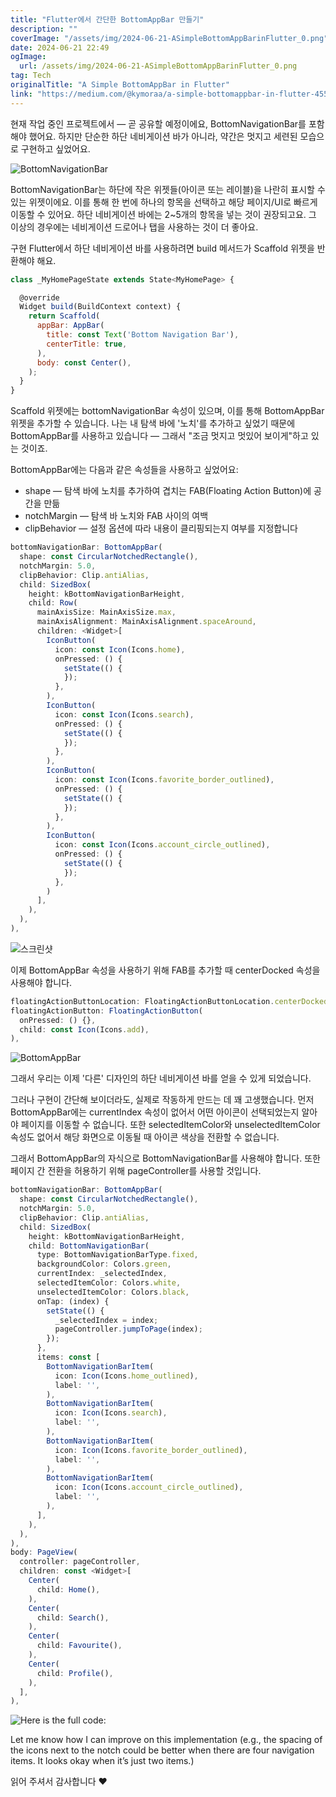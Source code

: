 ```yaml
---
title: "Flutter에서 간단한 BottomAppBar 만들기"
description: ""
coverImage: "/assets/img/2024-06-21-ASimpleBottomAppBarinFlutter_0.png"
date: 2024-06-21 22:49
ogImage:
  url: /assets/img/2024-06-21-ASimpleBottomAppBarinFlutter_0.png
tag: Tech
originalTitle: "A Simple BottomAppBar in Flutter"
link: "https://medium.com/@kymoraa/a-simple-bottomappbar-in-flutter-4556b2365baf"
---
```


현재 작업 중인 프로젝트에서 — 곧 공유할 예정이에요, BottomNavigationBar를 포함해야 했어요. 하지만 단순한 하단 네비게이션 바가 아니라, 약간은 멋지고 세련된 모습으로 구현하고 싶었어요.

![BottomNavigationBar](/assets/img/2024-06-21-ASimpleBottomAppBarinFlutter_0.png)

BottomNavigationBar는 하단에 작은 위젯들(아이콘 또는 레이블)을 나란히 표시할 수 있는 위젯이에요. 이를 통해 한 번에 하나의 항목을 선택하고 해당 페이지/UI로 빠르게 이동할 수 있어요. 하단 네비게이션 바에는 2~5개의 항목을 넣는 것이 권장되고요. 그 이상의 경우에는 네비게이션 드로어나 탭을 사용하는 것이 더 좋아요.

구현
Flutter에서 하단 네비게이션 바를 사용하려면 build 메서드가 Scaffold 위젯을 반환해야 해요.

<div class="content-ad"></div>

```js
class _MyHomePageState extends State<MyHomePage> {

  @override
  Widget build(BuildContext context) {
    return Scaffold(
      appBar: AppBar(
        title: const Text('Bottom Navigation Bar'),
        centerTitle: true,
      ),
      body: const Center(),
    );
  }
}
```

Scaffold 위젯에는 bottomNavigationBar 속성이 있으며, 이를 통해 BottomAppBar 위젯을 추가할 수 있습니다. 나는 내 탐색 바에 '노치'를 추가하고 싶었기 때문에 BottomAppBar를 사용하고 있습니다 — 그래서 "조금 멋지고 멋있어 보이게"하고 있는 것이죠.

BottomAppBar에는 다음과 같은 속성들을 사용하고 싶었어요:

- shape — 탐색 바에 노치를 추가하여 겹치는 FAB(Floating Action Button)에 공간을 만듦
- notchMargin — 탐색 바 노치와 FAB 사이의 여백
- clipBehavior — 설정 옵션에 따라 내용이 클리핑되는지 여부를 지정합니다

<div class="content-ad"></div>

```js
bottomNavigationBar: BottomAppBar(
  shape: const CircularNotchedRectangle(),
  notchMargin: 5.0,
  clipBehavior: Clip.antiAlias,
  child: SizedBox(
    height: kBottomNavigationBarHeight,
    child: Row(
      mainAxisSize: MainAxisSize.max,
      mainAxisAlignment: MainAxisAlignment.spaceAround,
      children: <Widget>[
        IconButton(
          icon: const Icon(Icons.home),
          onPressed: () {
            setState(() {
            });
          },
        ),
        IconButton(
          icon: const Icon(Icons.search),
          onPressed: () {
            setState(() {
            });
          },
        ),
        IconButton(
          icon: const Icon(Icons.favorite_border_outlined),
          onPressed: () {
            setState(() {
            });
          },
        ),
        IconButton(
          icon: const Icon(Icons.account_circle_outlined),
          onPressed: () {
            setState(() {
            });
          },
        )
      ],
    ),
  ),
),
```

![스크린샷](/assets/img/2024-06-21-ASimpleBottomAppBarinFlutter_1.png)

이제 BottomAppBar 속성을 사용하기 위해 FAB를 추가할 때 centerDocked 속성을 사용해야 합니다.

```js
floatingActionButtonLocation: FloatingActionButtonLocation.centerDocked,
floatingActionButton: FloatingActionButton(
  onPressed: () {},
  child: const Icon(Icons.add),
),
```

<div class="content-ad"></div>

![BottomAppBar](/assets/img/2024-06-21-ASimpleBottomAppBarinFlutter_2.png)

그래서 우리는 이제 '다른' ​​디자인의 하단 네비게이션 바를 얻을 수 있게 되었습니다.

그러나 구현이 간단해 보이더라도, 실제로 작동하게 만드는 데 꽤 고생했습니다. 먼저 BottomAppBar에는 currentIndex 속성이 없어서 어떤 아이콘이 선택되었는지 알아야 페이지를 이동할 수 없습니다. 또한 selectedItemColor와 unselectedItemColor 속성도 없어서 해당 화면으로 이동될 때 아이콘 색상을 전환할 수 없습니다.

그래서 BottomAppBar의 자식으로 BottomNavigationBar를 사용해야 합니다. 또한 페이지 간 전환을 허용하기 위해 pageController를 사용할 것입니다.

<div class="content-ad"></div>

```js
bottomNavigationBar: BottomAppBar(
  shape: const CircularNotchedRectangle(),
  notchMargin: 5.0,
  clipBehavior: Clip.antiAlias,
  child: SizedBox(
    height: kBottomNavigationBarHeight,
    child: BottomNavigationBar(
      type: BottomNavigationBarType.fixed,
      backgroundColor: Colors.green,
      currentIndex: _selectedIndex,
      selectedItemColor: Colors.white,
      unselectedItemColor: Colors.black,
      onTap: (index) {
        setState(() {
          _selectedIndex = index;
          pageController.jumpToPage(index);
        });
      },
      items: const [
        BottomNavigationBarItem(
          icon: Icon(Icons.home_outlined),
          label: '',
        ),
        BottomNavigationBarItem(
          icon: Icon(Icons.search),
          label: '',
        ),
        BottomNavigationBarItem(
          icon: Icon(Icons.favorite_border_outlined),
          label: '',
        ),
        BottomNavigationBarItem(
          icon: Icon(Icons.account_circle_outlined),
          label: '',
        ),
      ],
    ),
  ),
),
body: PageView(
  controller: pageController,
  children: const <Widget>[
    Center(
      child: Home(),
    ),
    Center(
      child: Search(),
    ),
    Center(
      child: Favourite(),
    ),
    Center(
      child: Profile(),
    ),
  ],
),
```

![Here is the full code:](https://miro.medium.com/v2/resize:fit:1200/1*1LiVHOIR0xdH2Kzg3FdygQ.gif)

Let me know how I can improve on this implementation (e.g., the spacing of the icons next to the notch could be better when there are four navigation items. It looks okay when it’s just two items.)

<div class="content-ad"></div>

읽어 주셔서 감사합니다 ❤
